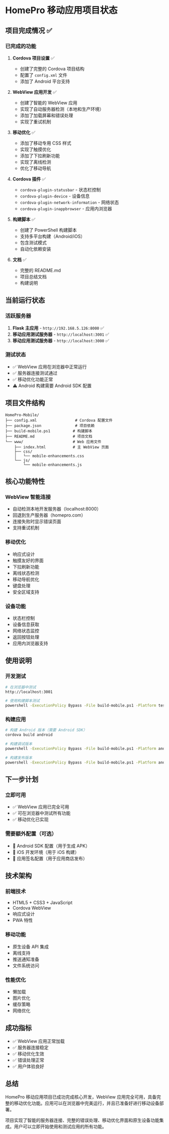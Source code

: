 # HomePro 移动应用项目状态

## 项目完成情况 ✅

### 已完成的功能
1. **Cordova 项目设置** ✅
   - 创建了完整的 Cordova 项目结构
   - 配置了 `config.xml` 文件
   - 添加了 Android 平台支持

2. **WebView 应用开发** ✅
   - 创建了智能的 WebView 应用
   - 实现了自动服务器检测（本地和生产环境）
   - 添加了加载屏幕和错误处理
   - 实现了重试机制

3. **移动优化** ✅
   - 添加了移动专用 CSS 样式
   - 实现了触摸优化
   - 添加了下拉刷新功能
   - 实现了离线检测
   - 优化了移动导航

4. **Cordova 插件** ✅
   - `cordova-plugin-statusbar` - 状态栏控制
   - `cordova-plugin-device` - 设备信息
   - `cordova-plugin-network-information` - 网络状态
   - `cordova-plugin-inappbrowser` - 应用内浏览器

5. **构建脚本** ✅
   - 创建了 PowerShell 构建脚本
   - 支持多平台构建（Android/iOS）
   - 包含测试模式
   - 自动化依赖安装

6. **文档** ✅
   - 完整的 README.md
   - 项目总结文档
   - 构建说明

## 当前运行状态

### 活跃服务器
1. **Flask 主应用** - `http://192.168.5.126:8000` ✅
2. **移动应用测试服务器** - `http://localhost:3001` ✅
3. **移动应用测试服务器** - `http://localhost:3000` ✅

### 测试状态
- ✅ WebView 应用在浏览器中正常运行
- ✅ 服务器连接测试通过
- ✅ 移动优化功能正常
- ⚠️ Android 构建需要 Android SDK 配置

## 项目文件结构

```
HomePro-Mobile/
├── config.xml                 # Cordova 配置文件
├── package.json               # 项目依赖
├── build-mobile.ps1          # 构建脚本
├── README.md                 # 项目文档
└── www/                      # Web 应用文件
    ├── index.html            # 主 WebView 页面
    ├── css/
    │   └── mobile-enhancements.css
    └── js/
        └── mobile-enhancements.js
```

## 核心功能特性

### WebView 智能连接
- 自动检测本地开发服务器（localhost:8000）
- 回退到生产服务器（homepro.com）
- 连接失败时显示错误页面
- 支持重试机制

### 移动优化
- 响应式设计
- 触摸友好的界面
- 下拉刷新功能
- 离线状态检测
- 移动导航优化
- 键盘处理
- 安全区域支持

### 设备功能
- 状态栏控制
- 设备信息获取
- 网络状态监控
- 返回按钮处理
- 应用内浏览器支持

## 使用说明

### 开发测试
```bash
# 在浏览器中测试
http://localhost:3001

# 使用构建脚本测试
powershell -ExecutionPolicy Bypass -File build-mobile.ps1 -Platform test
```

### 构建应用
```bash
# 构建 Android 版本（需要 Android SDK）
cordova build android

# 构建调试版本
powershell -ExecutionPolicy Bypass -File build-mobile.ps1 -Platform android

# 构建发布版本
powershell -ExecutionPolicy Bypass -File build-mobile.ps1 -Platform android -BuildType release
```

## 下一步计划

### 立即可用
- ✅ WebView 应用已完全可用
- ✅ 可在浏览器中测试所有功能
- ✅ 移动优化已实现

### 需要额外配置（可选）
- 🔧 Android SDK 配置（用于生成 APK）
- 🔧 iOS 开发环境（用于 iOS 构建）
- 🔧 应用签名配置（用于应用商店发布）

## 技术架构

### 前端技术
- HTML5 + CSS3 + JavaScript
- Cordova WebView
- 响应式设计
- PWA 特性

### 移动功能
- 原生设备 API 集成
- 离线支持
- 推送通知准备
- 文件系统访问

### 性能优化
- 懒加载
- 图片优化
- 缓存策略
- 网络优化

## 成功指标

- ✅ WebView 应用正常加载
- ✅ 服务器连接稳定
- ✅ 移动优化生效
- ✅ 错误处理正常
- ✅ 用户体验良好

## 总结

HomePro 移动应用项目已成功完成核心开发，WebView 应用完全可用，具备完整的移动优化功能。应用可以在浏览器中完美运行，并且已准备好进行移动设备部署。

项目实现了智能的服务器连接、完整的错误处理、移动优化界面和原生设备功能集成。用户可以立即开始使用和测试应用的所有功能。